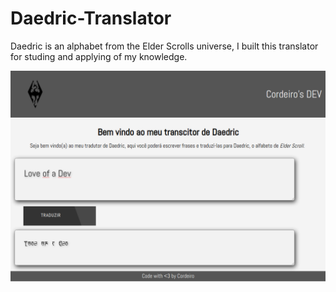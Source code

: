 # Daedric-Translator

 Daedric is an alphabet from the Elder Scrolls universe, I built this translator for studing and applying of my knowledge.

 ![page screenshot](Arquivos/daedric.png)